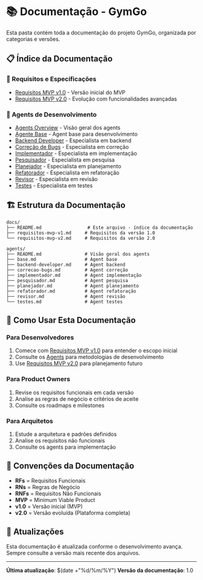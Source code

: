 # 📚 Documentação - GymGo

Esta pasta contém toda a documentação do projeto GymGo, organizada por categorias e versões.

## 📋 Índice da Documentação

### 🎯 Requisitos e Especificações

- [Requisitos MVP v1.0](./requisitos-mvp-v1.md) - Versão inicial do MVP
- [Requisitos MVP v2.0](./requisitos-mvp-v2.md) - Evolução com funcionalidades avançadas

### 🤖 Agents de Desenvolvimento

- [Agents Overview](../agents/README.md) - Visão geral dos agents
- [Agente Base](../agents/base.md) - Agent base para desenvolvimento
- [Backend Developer](../agents/backend-developer.md) - Especialista em backend
- [Correção de Bugs](../agents/correcao-bugs.md) - Especialista em correção
- [Implementador](../agents/implementador.md) - Especialista em implementação
- [Pesquisador](../agents/pesquisador.md) - Especialista em pesquisa
- [Planejador](../agents/planejador.md) - Especialista em planejamento
- [Refatorador](../agents/refatorador.md) - Especialista em refatoração
- [Revisor](../agents/revisor.md) - Especialista em revisão
- [Testes](../agents/testes.md) - Especialista em testes

## 🏗️ Estrutura da Documentação

```
docs/
├── README.md                 # Este arquivo - índice da documentação
├── requisitos-mvp-v1.md     # Requisitos da versão 1.0
└── requisitos-mvp-v2.md     # Requisitos da versão 2.0

agents/
├── README.md                # Visão geral dos agents
├── base.md                  # Agent base
├── backend-developer.md     # Agent backend
├── correcao-bugs.md         # Agent correção
├── implementador.md         # Agent implementação
├── pesquisador.md           # Agent pesquisa
├── planejador.md            # Agent planejamento
├── refatorador.md           # Agent refatoração
├── revisor.md               # Agent revisão
└── testes.md                # Agent testes
```

## 🚀 Como Usar Esta Documentação

### Para Desenvolvedores

1. Comece com [Requisitos MVP v1.0](./requisitos-mvp-v1.md) para entender o escopo inicial
2. Consulte os [Agents](../agents/) para metodologias de desenvolvimento
3. Use [Requisitos MVP v2.0](./requisitos-mvp-v2.md) para planejamento futuro

### Para Product Owners

1. Revise os requisitos funcionais em cada versão
2. Analise as regras de negócio e critérios de aceite
3. Consulte os roadmaps e milestones

### Para Arquitetos

1. Estude a arquitetura e padrões definidos
2. Analise os requisitos não funcionais
3. Consulte os agents para implementação

## 📝 Convenções da Documentação

- **RFs** = Requisitos Funcionais
- **RNs** = Regras de Negócio
- **RNFs** = Requisitos Não Funcionais
- **MVP** = Minimum Viable Product
- **v1.0** = Versão inicial (MVP)
- **v2.0** = Versão evoluída (Plataforma completa)

## 🔄 Atualizações

Esta documentação é atualizada conforme o desenvolvimento avança. Sempre consulte a versão mais recente dos arquivos.

---

**Última atualização**: $(date +"%d/%m/%Y")
**Versão da documentação**: 1.0
